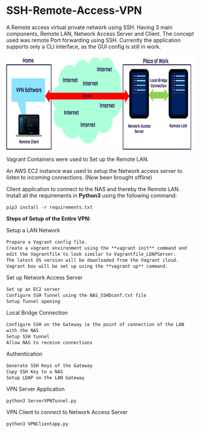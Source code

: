 # SSH-Remote-Access-VPN
A Remote access virtual private network using SSH. Having 3 main components, Remote LAN, Network Access Server and Client. The concept used was remote Port forwarding using SSH. Currently the application supports only a CLI interface, as the GUI config is still in work. 

<img src="Overlay.png" width="600" height="250"/>

Vagrant Containers were used to Set up the Remote LAN.

An AWS EC2 instance was used to setup the Network access server to listen to incoming connections. (Now been brought offline)

Client application to connect to the NAS and thereby the Remote LAN.
Install all the requirements in **Python3** using the following command:

    pip3 install -r requirements.txt

**Steps of Setup of the Entire VPN:**

Setup a LAN Network

    Prepare a Vagrant config file.
    Create a vagrant environment using the **vagrant init** command and edit the Vagrantfile to look similar to Vagrantfile_LDAPServer.
    The latest OS version will be downloaded from the Vagrant cloud.
    Vagrant box will be set up using the **vagrant up** command.

Set up Network Access Server<br>

    Set up an EC2 server
    Configure SSH Tunnel using the NAS_SSHDconf.txt file
    Setup Tunnel opening


Local Bridge Connection<br>

    Configure SSH on the Gateway ie the point of connection of the LAN with the NAS
    Setup SSH tunnel
    Allow NAS to receive connections


Authentication <br>

    Generate SSH Keys of the Gateway
    Copy SSH Key to a NAS
    Setup LDAP on the LAN Gateway


VPN Server Application<br>

    python3 ServerVPNTunnel.py 

VPN Client to connect to Network Access Server<br>

    python3 VPNClientapp.py

